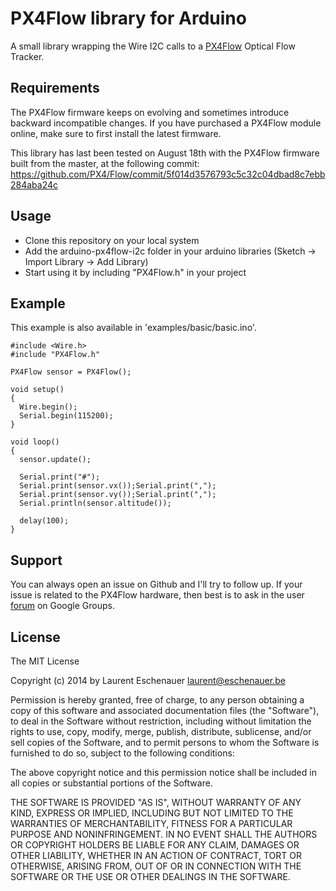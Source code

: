 # PX4Flow library for Arduino

A small library wrapping the Wire I2C calls to a [PX4Flow](http://pixhawk.org/modules/px4flow) Optical Flow Tracker.

## Requirements

The PX4Flow firmware keeps on evolving and sometimes introduce backward incompatible changes. If you have purchased a PX4Flow module online, make sure to first install the latest firmware.

This library has last been tested on August 18th with the PX4Flow firmware built from the master, at the following
commit: https://github.com/PX4/Flow/commit/5f014d3576793c5c32c04dbad8c7ebb284aba24c

## Usage

* Clone this repository on your local system
* Add the arduino-px4flow-i2c folder in your arduino libraries (Sketch -> Import Library -> Add Library)
* Start using it by including "PX4Flow.h" in your project

## Example

This example is also available in 'examples/basic/basic.ino'.

```
#include <Wire.h>
#include "PX4Flow.h"

PX4Flow sensor = PX4Flow(); 

void setup()
{
  Wire.begin();       
  Serial.begin(115200);  
}

void loop()
{
  sensor.update();
  
  Serial.print("#");
  Serial.print(sensor.vx());Serial.print(",");
  Serial.print(sensor.vy());Serial.print(",");
  Serial.println(sensor.altitude());

  delay(100);
}
```
## Support

You can always open an issue on Github and I'll try to follow up. If your issue is related to the PX4Flow hardware, then best is to ask in the user [forum](https://groups.google.com/forum/#!forum/px4users) on Google Groups.

## License

The MIT License

Copyright (c) 2014 by Laurent Eschenauer <laurent@eschenauer.be>

Permission is hereby granted, free of charge, to any person obtaining a copy
of this software and associated documentation files (the "Software"), to deal
in the Software without restriction, including without limitation the rights
to use, copy, modify, merge, publish, distribute, sublicense, and/or sell
copies of the Software, and to permit persons to whom the Software is
furnished to do so, subject to the following conditions:

The above copyright notice and this permission notice shall be included in
all copies or substantial portions of the Software.

THE SOFTWARE IS PROVIDED "AS IS", WITHOUT WARRANTY OF ANY KIND, EXPRESS OR
IMPLIED, INCLUDING BUT NOT LIMITED TO THE WARRANTIES OF MERCHANTABILITY,
FITNESS FOR A PARTICULAR PURPOSE AND NONINFRINGEMENT. IN NO EVENT SHALL THE
AUTHORS OR COPYRIGHT HOLDERS BE LIABLE FOR ANY CLAIM, DAMAGES OR OTHER
LIABILITY, WHETHER IN AN ACTION OF CONTRACT, TORT OR OTHERWISE, ARISING FROM,
OUT OF OR IN CONNECTION WITH THE SOFTWARE OR THE USE OR OTHER DEALINGS IN
THE SOFTWARE.
